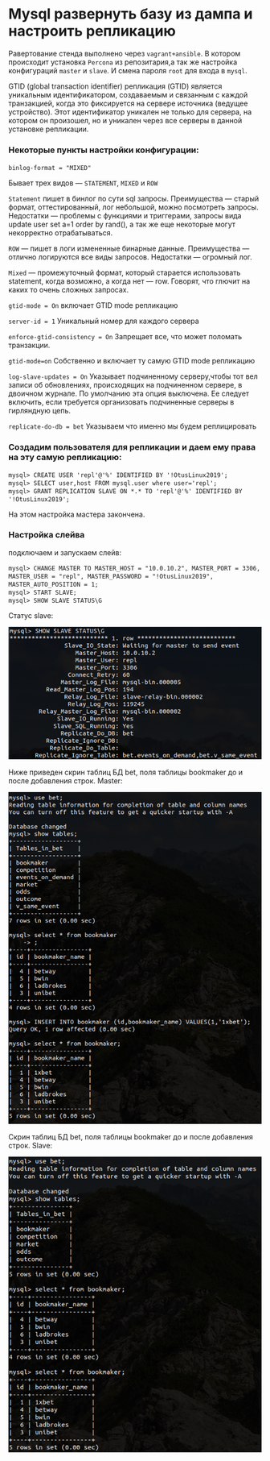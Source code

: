 # Mysql развернуть базу из дампа и настроить репликацию

Равертование стенда выполнено через `vagrant+ansible`. В котором происходит установка `Percona` из репозитария,а так же настройка конфигураций `master` и `slave`. И смена пароля `root` для входа в `mysql`.

GTID (global transaction identifier) репликация
(GTID) является уникальным идентификатором, создаваемым и связанным с каждой транзакцией, когда это фиксируется на сервере источника (ведущее устройство). Этот идентификатор уникален не только для сервера, на котором он произошел, но и уникален через все серверы в данной установке репликации. 

### Некоторые пункты настройки конфигурации:    

`binlog-format = "MIXED"`

Бывает трех видов — `STATEMENT`, `MIXED` и `ROW`

`Statement` пишет в бинлог по сути sql запросы. Преимущества — старый формат, оттестированный, лог небольшой, можно посмотреть запросы. Недостатки — проблемы с функциями и триггерами, запросы вида update user set a=1 order by rand(), а так же еще некоторые могут некорректно отрабатываться.

`ROW`  — пишет в логи измененные бинарные данные. Преимущества — отлично логируются все виды запросов. Недостатки — огромный лог.

`Mixed` — промежуточный формат, который старается использовать statement, когда возможно, а когда нет — row. Говорят, что глючит на каких то очень сложных запросах. 

`gtid-mode = On` включает GTID mode репликацию

`server-id = 1` Уникальный номер для каждого сервера

`enforce-gtid-consistency = On` Запрещает все, что может поломать транзакции. 

`gtid-mode=on` Собственно и включает ту самую GTID mode репликацию

`log-slave-updates = On` Указывает подчиненному серверу,чтобы тот вел записи об обновлениях, происходящих на подчиненном сервере, в двоичном журнале. По умолчанию эта опция выключена. Ее следует включить, если требуется организовать подчиненные серверы в гирляндную цепь.

`replicate-do-db = bet` Указываем что именно мы будем реплицировать

### Создадим пользователя для репликации и даем ему права на эту самую репликацию:

```
mysql> CREATE USER 'repl'@'%' IDENTIFIED BY '!OtusLinux2019';
mysql> SELECT user,host FROM mysql.user where user='repl';
mysql> GRANT REPLICATION SLAVE ON *.* TO 'repl'@'%' IDENTIFIED BY '!OtusLinux2019';
```

На этом настройка мастера закончена.

### Настройка слейва

подключаем и запускаем слейв:
```
mysql> CHANGE MASTER TO MASTER_HOST = "10.0.10.2", MASTER_PORT = 3306, MASTER_USER = "repl", MASTER_PASSWORD = "!OtusLinux2019", MASTER_AUTO_POSITION = 1;
mysql> START SLAVE;
mysql> SHOW SLAVE STATUS\G
```

Статус slave:

![](https://raw.githubusercontent.com/sirrax/otus-linux/master/m3_l27_mysql/screen/slave-status.png)


Ниже приведен скрин таблиц БД bet, поля таблицы bookmaker до и после добавления строк. Master:

![](https://raw.githubusercontent.com/sirrax/otus-linux/master/m3_l27_mysql/screen/master.png)


Cкрин таблиц БД bet, поля таблицы bookmaker до и после добавления строк. Slave:

![](https://raw.githubusercontent.com/sirrax/otus-linux/master/m3_l27_mysql/screen/slave.png)